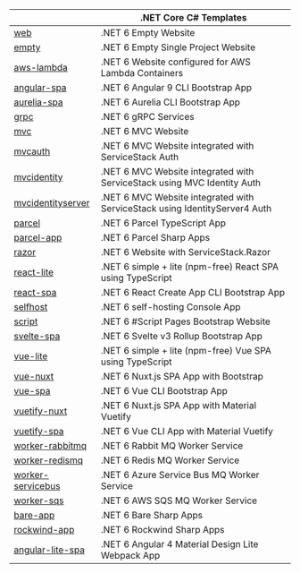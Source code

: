 || .NET Core C# Templates |
|-|-|
| [web](https://github.com/NetCoreTemplates/web)                | .NET 6 Empty Website |
| [empty](https://github.com/NetCoreTemplates/empty)                | .NET 6 Empty Single Project Website |
| [aws-lambda](https://github.com/NetCoreTemplates/aws-lambda)        | .NET 6 Website configured for AWS Lambda Containers |
| [angular-spa](https://github.com/NetCoreTemplates/angular-spa)        | .NET 6 Angular 9 CLI Bootstrap App |
| [aurelia-spa](https://github.com/NetCoreTemplates/aurelia-spa)        | .NET 6 Aurelia CLI Bootstrap App |
| [grpc](https://github.com/NetCoreTemplates/grpc)                | .NET 6 gRPC Services |
| [mvc](https://github.com/NetCoreTemplates/mvc)                | .NET 6 MVC Website |
| [mvcauth](https://github.com/NetCoreTemplates/mvcauth)            | .NET 6 MVC Website integrated with ServiceStack Auth |
| [mvcidentity](https://github.com/NetCoreTemplates/mvcidentity)        | .NET 6 MVC Website integrated with ServiceStack using MVC Identity Auth |
| [mvcidentityserver](https://github.com/NetCoreTemplates/mvcidentityserver)  | .NET 6 MVC Website integrated with ServiceStack using IdentityServer4 Auth |
| [parcel](https://github.com/NetCoreTemplates/parcel)             | .NET 6 Parcel TypeScript App |
| [parcel-app](https://github.com/NetCoreTemplates/parcel-app)      | .NET 6 Parcel Sharp Apps |
| [razor](https://github.com/NetCoreTemplates/razor)              | .NET 6 Website with ServiceStack.Razor |
| [react-lite](https://github.com/NetCoreTemplates/react-lite)         | .NET 6 simple + lite (npm-free) React SPA using TypeScript |
| [react-spa](https://github.com/NetCoreTemplates/react-spa)          | .NET 6 React Create App CLI Bootstrap App |
| [selfhost](https://github.com/NetCoreTemplates/selfhost)           | .NET 6 self-hosting Console App |
| [script](https://github.com/NetCoreTemplates/sharp)              | .NET 6 #Script Pages Bootstrap Website |
| [svelte-spa](https://github.com/NetCoreTemplates/svelte-spa)            | .NET 6 Svelte v3 Rollup Bootstrap App |
| [vue-lite](https://github.com/NetCoreTemplates/vue-lite)           | .NET 6 simple + lite (npm-free) Vue SPA using TypeScript |
| [vue-nuxt](https://github.com/NetCoreTemplates/vue-nuxt)           | .NET 6 Nuxt.js SPA App with Bootstrap |
| [vue-spa](https://github.com/NetCoreTemplates/vue-spa)            | .NET 6 Vue CLI Bootstrap App |
| [vuetify-nuxt](https://github.com/NetCoreTemplates/vuetify-nuxt)       | .NET 6 Nuxt.js SPA App with Material Vuetify |
| [vuetify-spa](https://github.com/NetCoreTemplates/vuetify-spa)        | .NET 6 Vue CLI App with Material Vuetify |
| [worker-rabbitmq](https://github.com/NetCoreTemplates/worker-rabbitmq)        | .NET 6 Rabbit MQ Worker Service |
| [worker-redismq](https://github.com/NetCoreTemplates/worker-redismq)        | .NET 6 Redis MQ Worker Service |
| [worker-servicebus](https://github.com/NetCoreTemplates/worker-servicebus)        | .NET 6 Azure Service Bus MQ Worker Service |
| [worker-sqs](https://github.com/NetCoreTemplates/worker-sqs)        | .NET 6 AWS SQS MQ Worker Service |
| [bare-app](https://github.com/NetCoreTemplates/bare-app)        | .NET 6 Bare Sharp Apps |
| [rockwind-app](https://github.com/NetCoreTemplates/rockwind-app)    | .NET 6 Rockwind Sharp Apps |
| [angular-lite-spa](https://github.com/NetCoreTemplates/angular-lite-spa)   | .NET 6 Angular 4 Material Design Lite Webpack App |
